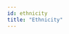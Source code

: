 ```yaml
---
id: ethnicity
title: "Ethnicity"
---
```


<!-- import { CSVDataTable } from '@site/src/components/CSVDataTable'; -->



<!-- 
<CSVDataTable csvUrl="https://raw.githubusercontent.com/tuva-health/terminology/main/terminology/terminology__ethnicity.csv" /> -->